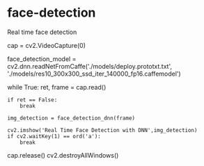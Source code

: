 # face-detection
Real time face detection


cap = cv2.VideoCapture(0)

face_detection_model = cv2.dnn.readNetFromCaffe('./models/deploy.prototxt.txt',
                                                './models/res10_300x300_ssd_iter_140000_fp16.caffemodel')

while True:
    ret, frame = cap.read()
    
    if ret == False:
        break
        
    img_detection = face_detection_dnn(frame)
    
    cv2.imshow('Real Time Face Detection with DNN',img_detection)
    if cv2.waitKey(1) == ord('a'):
        break
        
cap.release()
cv2.destroyAllWindows()
